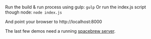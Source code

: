 Run the build & run process using gulp: `gulp`
Or run the index.js script though node: `node index.js`

And point your browser to http://localhost:8000

The last few demos need a running [spacebrew server](spacebrew.github.io/spacebrew/).